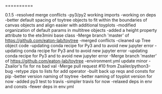 ==========  

0.1.5
-resolved merge conflicts
-py3/py2 working imports
-working on deps
-better default spacing of toytree objects to fit within the boundaries of canvas objects and align easier with additional toyplots
-modified organization of default params in multitree objects
-added a height property attribute to the ete3mini base class
-Merge branch 'master' of https://github.com/eaton-lab/toytree
-merged conflicts
-cleaned up Tree object code
-updating conda recipe for Py3 and to avoid new jupyter error
-updating conda recipe for Py3 and to avoid new jupyter error
-updating conda recipe for Py3 and to avoid new jupyter error
-Merge branch 'master' of https://github.com/eaton-lab/toytree
-environment.yml update minor
-Zsailor's fix for ns bad val
-Merge pull request #10 from Zsailer/python3-bug
-retype zips to lists for add operator
-built back up reqs and consts for pip
-better version naming of toytree
-better naming of toyplot version for now
-added py3 test to travis
-simpler travis for now
-relaxed deps in env and consts
-fewer deps in env.yml